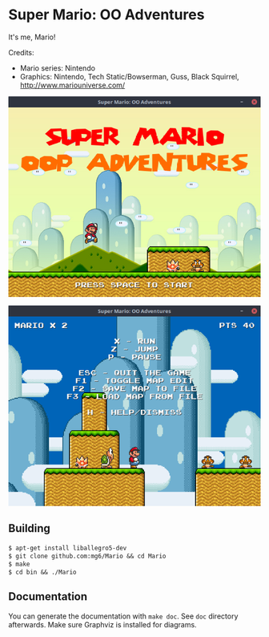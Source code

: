 Super Mario: OO Adventures
==========================

It's me, Mario!

Credits:
* Mario series: Nintendo
* Graphics: Nintendo, Tech Static/Bowserman, Guss, Black Squirrel, http://www.mariouniverse.com/

![Main screen](screen1.png "Main screen")

![In-game view](screen2.png "In-game view")

Building
--------

```
$ apt-get install liballegro5-dev
$ git clone github.com:mg6/Mario && cd Mario
$ make
$ cd bin && ./Mario
```

Documentation
-------------

You can generate the documentation with `make doc`. See `doc` directory afterwards.
Make sure Graphviz is installed for diagrams.
